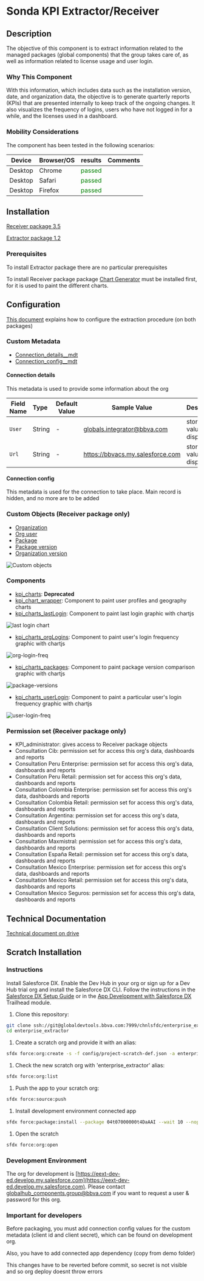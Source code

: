 # Sonda KPI Extractor/Receiver

## Description

The objective of this component is to extract information related to the managed packages (global components) that the group takes care of, as well as information related to license usage and user login.

### Why This Component

With this information, which includes data such as the installation version, date, and organization data, the objective is to generate quarterly reports (KPIs) that are presented internally to keep track of the ongoing changes. It also visualizes the frequency of logins, users who have not logged in for a while, and the licenses used in a dashboard.

### Mobility Considerations

The component has been tested in the following scenarios:

Device | Browser/OS | results | Comments
---|:---|---|---
Desktop | Chrome | <span style="color:green">passed</span>
Desktop | Safari | <span style="color:green">passed</span>
Desktop | Firefox | <span style="color:green">passed</span>

## Installation

[Receiver package 3.5](https://login.salesforce.com/packaging/installPackage.apexp?p0=04tJ6000000gTuuIAE)

[Extractor package 1.2](https://login.salesforce.com/packaging/installPackage.apexp?p0=04tJ6000000gNoUIAU)

### Prerequisites

To install Extractor package there are no particular prerequisites

To install Receiver package package [Chart Generator](https://login.salesforce.com/packaging/installPackage.apexp?p0=04t5G000003zgYI) must be installed first, for it is used to paint the different charts.

## Configuration

[This document](https://docs.google.com/document/d/1Jp0FudScxcJ2K1iPueQTT4JZyVSfURt9CeknzmwwGFQ/edit?usp=sharing) explains how to configure the extraction procedure (on both packages)

### Custom Metadata

- [Connection_details__mdt](#Connection_details__mdt)
- [Connection_config__mdt](#CustomMetadata2__mdt)

#### <a name="Connection_details__mdt"></a> Connection details

This metadata is used to provide some information about the org

Field Name | Type | Default Value | Sample Value | Description
---|:---|---|---|---
`User`|String|-|globals.integrator@bbva.com|stores the value to display
`Url`|String|-|https://bbvacs.my.salesforce.com|stores the value to display

#### <a name="Connection_config__mdt"></a> Connection config

This metadata is used for the connection to take place.
Main record is hidden, and no more are to be added

### Custom Objects (Receiver package only)

- [Organization](#Organization)
- [Org user](#Org_user)
- [Package](#Package)
- [Package version](#Package_version)
- [Organization version](#Organization_version)

![Custom objects](docs/images/custom-objects-receiver.png)

### Components

- [kpi_charts](#kpi_charts): **Deprecated**
- [kpi_chart_wrapper](#kpi_chart_wrapper): Component to paint user profiles and geography charts
- [kpi_charts_lastLogin](#kpi_charts_lastLogin): Component to paint last
 login graphic with chartjs

![last login chart](docs/images/last-login.png)

- [kpi_charts_orgLogins](#kpi_charts_orgLogins): Component to paint user's login frequency graphic with chartjs

![org-login-freq](docs/images/org-login-freq.png)

- [kpi_charts_packages](#kpi_charts_packages): Component to paint package version comparison graphic with chartjs

![package-versions](docs/images/package-versions.png)

- [kpi_charts_userLogin](#kpi_charts_userLogin): Component to paint a particular user's login frequency graphic with chartjs

![user-login-freq](docs/images/user-login-freq.png)

### Permission set (Receiver package only)

- KPI_administrator: gives access to Receiver package objects
- Consultation Cib: permission set for access this org's data, dashboards and reports
- Consultation Peru Enterprise: permission set for access this org's data, dashboards and reports
- Consultation Peru Retail: permission set for access this org's data, dashboards and reports
- Consultation Colombia Enterprise: permission set for access this org's data, dashboards and reports
- Consultation Colombia Retail: permission set for access this org's data, dashboards and reports
- Consultation Argentina: permission set for access this org's data, dashboards and reports
- Consultation Client Solutions: permission set for access this org's data, dashboards and reports
- Consultation Maxmistral: permission set for access this org's data, dashboards and reports
- Consultation España Retail: permission set for access this org's data, dashboards and reports
- Consultation Mexico Enterprise: permission set for access this org's data, dashboards and reports
- Consultation Mexico Retail: permission set for access this org's data, dashboards and reports
- Consultation Mexico Seguros: permission set for access this
org's data, dashboards and reports

## Technical Documentation

[Technical document on drive](https://docs.google.com/document/d/1U2klqD91g0nIOXqmRyztWHDMIqGSTiXYF8rILh7e12Y/edit?usp=sharing)

## Scratch Installation

### Instructions

Install Salesforce DX. Enable the Dev Hub in your org or sign up for a Dev Hub trial org and install the Salesforce DX CLI. Follow the instructions in the [Salesforce DX Setup Guide](https://developer.salesforce.com/docs/atlas.en-us.sfdx_setup.meta/sfdx_setup/sfdx_setup_intro.htm?search_text=trial%20hub%20org) or in the [App Development with Salesforce DX](https://trailhead.salesforce.com/modules/sfdx_app_dev) Trailhead module.

1. Clone this repository:

```sh
git clone ssh://git@globaldevtools.bbva.com:7999/chnlsfdc/enterprise_extractor.git
cd enterprise_extractor
```

1. Create a scratch org and provide it with an alias:

```sh
sfdx force:org:create -s -f config/project-scratch-def.json -a enterprise_extractor
```

1. Check the new scratch org with 'enterprise_extractor' alias:

```sh
sfdx force:org:list
```

1. Push the app to your scratch org:

```sh
sfdx force:source:push
```

1. Install development environment connected app

```sh
sfdx force:package:install --package 04t07000000t4DaAAI --wait 10 --noprompt
```

1. Open the scratch

```sh
sfdx force:org:open
```

### Development Environment

The org for development is [https://eext-dev-ed.develop.my.salesforce.com](https://eext-dev-ed.develop.my.salesforce.com).
Please contact globalhub_components.group@bbva.com if you want to request a user & password for this org.

### Important for developers

Before packaging, you must add connection config values for the custom metadata (client id and client secret), which can be found on development org.

Also, you have to add connected app dependency (copy from demo folder)

This changes have to be reverted before commit, so secret is not visible and so org deploy doesnt throw errors
